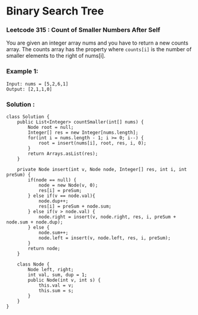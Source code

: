 # Binary Search Tree 


### Leetcode 315 : Count of Smaller Numbers After Self
You are given an integer array nums and you have to return a new counts array. The counts array has the property where `counts[i]` is the number of smaller elements to the right of nums[i].

### Example 1:
```
Input: nums = [5,2,6,1]
Output: [2,1,1,0]
```

### Solution : 
```
class Solution {
    public List<Integer> countSmaller(int[] nums) {
        Node root = null;
        Integer[] res = new Integer[nums.length];
        for(int i = nums.length - 1; i >= 0; i--) {
            root = insert(nums[i], root, res, i, 0);
        }
        return Arrays.asList(res);
    }
    
    private Node insert(int v, Node node, Integer[] res, int i, int preSum) {
        if(node == null) {
            node = new Node(v, 0);
            res[i] = preSum;
        } else if(v == node.val){
            node.dup++;
            res[i] = preSum + node.sum;
        } else if(v > node.val) {
            node.right = insert(v, node.right, res, i, preSum + node.sum + node.dup);
        } else {
            node.sum++;
            node.left = insert(v, node.left, res, i, preSum);
        }
        return node;
    }
    
    class Node {
        Node left, right;
        int val, sum, dup = 1;
        public Node(int v, int s) {
            this.val = v;
            this.sum = s;
        }
    }
}
```

